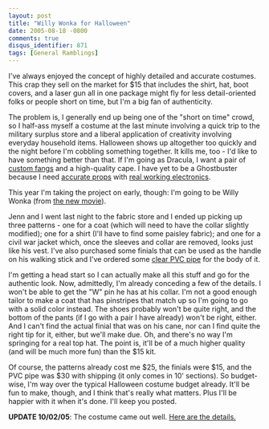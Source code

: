```yaml
---
layout: post
title: "Willy Wonka for Halloween"
date: 2005-08-18 -0800
comments: true
disqus_identifier: 871
tags: [General Ramblings]
---
```

I've always enjoyed the concept of highly detailed and accurate
costumes. This crap they sell on the market for \$15 that includes the
shirt, hat, boot covers, and a laser gun all in one package might fly
for less detail-oriented folks or people short on time, but I'm a big
fan of authenticity.
 
 The problem is, I generally end up being one of the "short on time"
crowd, so I half-ass myself a costume at the last minute involving a
quick trip to the military surplus store and a liberal application of
creativity involving everyday household items. Halloween shows up
altogether too quickly and the night before I'm cobbling something
together. It kills me, too - I'd like to have something better than
that. If I'm going as Dracula, I want a pair of [custom
fangs](http://www.dnash.com/products/customfangs/index.html) and a
high-quality cape. I have yet to be a Ghostbuster because I need
[accurate props](http://archive.ghostbusters.net/props/) with [real
working
electronics](http://www.hyperdynelabs.com/products_elec_protonLight.php).
 
 This year I'm taking the project on early, though: I'm going to be
Willy Wonka (from [the new
movie](http://www.imdb.com/title/tt0367594/)).
 
 Jenn and I went last night to the fabric store and I ended up picking
up three patterns - one for a coat (which will need to have the collar
slightly modified); one for a shirt (I'll have to find some paisley
fabric); and one for a civil war jacket which, once the sleeves and
collar are removed, looks just like his vest. I've also purchased some
finials that can be used as the handle on his walking stick and I've
ordered some [clear PVC pipe](http://www.clearpvcpipe.com) for the body
of it.
 
 I'm getting a head start so I can actually make all this stuff and go
for the authentic look. Now, admittedly, I'm already conceding a few of
the details. I won't be able to get the "W" pin he has at his collar.
I'm not a good enough tailor to make a coat that has pinstripes that
match up so I'm going to go with a solid color instead. The shoes
probably won't be quite right, and the bottom of the pants (if I go with
a pair I have already) won't be right, either. And I can't find the
actual finial that was on his cane, nor can I find quite the right tip
for it, either, but we'll make due. Oh, and there's no way I'm springing
for a real top hat. The point is, it'll be of a much higher quality (and
will be much more fun) than the \$15 kit.
 
 Of course, the patterns already cost me \$25, the finials were \$15,
and the PVC pipe was \$30 with shipping (it only comes in 10' sections).
So budget-wise, I'm way over the typical Halloween costume budget
already. It'll be fun to make, though, and I think that's really what
matters. Plus I'll be happier with it when it's done. I'll keep you
posted.

**UPDATE 10/02/05**: The costume came out well. [Here are the
details.](/archive/2005/10/02/wonka-costume-complete.aspx)

